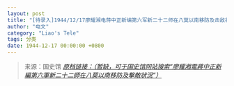 ```yaml
---
layout: post
title: "[待录入]1944/12/17廖耀湘电蒋中正新编第六军新二十二师在八莫以南移防及击敌状况"
author: "电文"
category: "Liao's Tele"
tags: 分类
date: 1944-12-17 00:00:00 +0800
---
```

> 来源：国史馆 [*原档链接：（暂缺，可于国史馆网站搜索“廖耀湘電蔣中正新編第六軍新二十二師在八莫以南移防及擊敵狀況”）*]()
